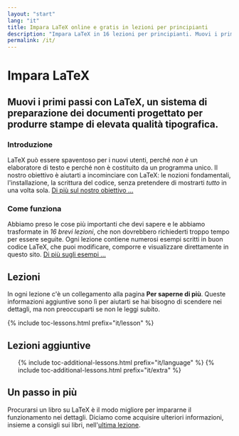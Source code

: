 ```yaml
---
layout: "start"
lang: "it"
title: Impara LaTeX online e gratis in lezioni per principianti
description: "Impara LaTeX in 16 lezioni per principianti. Muovi i primi passi con LaTeX, un sistema di preparazione dei documenti progettato per produrre stampe di elevata qualità tipografica."
permalink: /it/
---
```


# Impara LaTeX

<h2 class="heading__introduction">Muovi i primi passi con LaTeX, un sistema di preparazione dei documenti progettato per produrre stampe di elevata qualità tipografica.</h2>

<div
  class="text-columns">
  <section>
    <h3 class="text-columns__heading">Introduzione</h3>
    <p>LaTeX può essere spaventoso per i nuovi utenti, perché <em>non è</em> un elaboratore di testo 
    e perché non è costituito da un programma unico. Il nostro obiettivo è aiutarti a incominciare 
    con LaTeX: le nozioni fondamentali, l'installazione, la scrittura del codice, senza 
    pretendere di mostrarti <em>tutto</em> in una volta sola. <a href="./mission">Di più sul nostro obiettivo &hellip;</a></p>
  </section>
  <section>
    <h3 class="text-columns__heading">Come funziona</h3>
      <p>Abbiamo preso le cose più importanti che devi sapere e le abbiamo trasformate in <em>16 brevi lezioni</em>, che non dovrebbero richiederti troppo tempo per essere seguite. Ogni lezione contiene numerosi esempi scritti in buon codice LaTeX, che puoi modificare, comporre e visualizzare direttamente in questo sito. <a href="./help#examples">Di più sugli esempi &hellip;</a></p>
  </section>
</div>

<h2 class="heading__toc" id="toc">Lezioni</h2>

<p class="paragraph__toc">In ogni lezione c'è un collegamento alla pagina <b>Per saperne di più</b>. Queste informazioni aggiuntive sono lì per aiutarti se hai bisogno di scendere nei dettagli, ma non preoccuparti se non le leggi subito.</p>

{% include toc-lessons.html prefix="it/lesson" %}

<h2 class="heading__toc">Lezioni aggiuntive</h2>
<ul class="lessons-toc">
  {% include toc-additional-lessons.html prefix="it/language" %}
  {% include toc-additional-lessons.html prefix="it/extra" %}
</ul>

## Un passo in più

Procurarsi un libro su LaTeX è il modo migliore per impararne il funzionamento nei dettagli. Diciamo come acquisire ulteriori informazioni, insieme a consigli sui libri, nell'[ultima lezione](./lesson-16).

